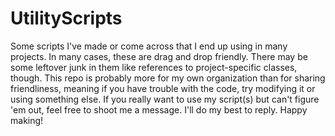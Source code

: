 # UtilityScripts
Some scripts I've made or come across that I end up using in many projects.
In many cases, these are drag and drop friendly.  There may be some leftover junk in them like references to project-specific classes, though.
This repo is probably more for my own organization than for sharing friendliness, meaning if you have trouble with the code, try modifying it or using something else.
If you really want to use my script(s) but can't figure 'em out, feel free to shoot me a message.
I'll do my best to reply.
Happy making!
